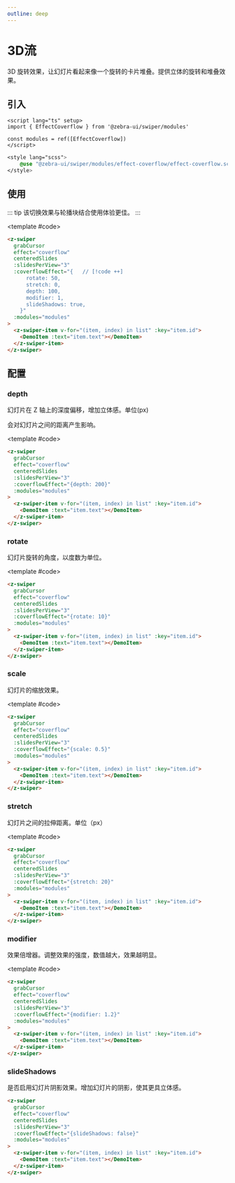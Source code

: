 ```yaml
---
outline: deep
---
```


# 3D流

3D 旋转效果，让幻灯片看起来像一个旋转的卡片堆叠。提供立体的旋转和堆叠效果。

<script setup>
  import {
   ref
  } from 'vue';
  import {
  EffectCoverflow
} from '@zebra-ui/swiper/modules'

  const list = ref(Array.from({
   length: 5
  }).map((item, index) => {

    return {
     text: `Slide ${index + 1}` ,
     id: index + 1
    }

   }
  ))
  const modules = ref([EffectCoverflow])

  const swiperInstance = ref({})

  const onSwiper = (swiper, name)=>{
    swiperInstance.value[name] = swiper;
  }
</script>

<style lang="scss">
    @use "@zebra-ui/swiper/modules/effect-coverflow/effect-coverflow.scss";
</style>

## 引入

<!--@include: ./../.vitepress/mixins/modulesTip.md-->

```vue
<script lang="ts" setup>
import { EffectCoverflow } from '@zebra-ui/swiper/modules'

const modules = ref([EffectCoverflow])
</script>
```

```css
<style lang="scss">
    @use "@zebra-ui/swiper/modules/effect-coverflow/effect-coverflow.scss";
</style>
```

## 使用

::: tip
该切换效果与轮播块结合使用体验更佳。
:::

<DemoBlock expanded>
<z-swiper grabCursor effect="coverflow" centeredSlides :slidesPerView="3" :coverflowEffect="{
      rotate: 50,
      stretch: 0,
      depth: 100,
      modifier: 1,
      slideShadows: true,
    }" :modules="modules">
  <z-swiper-item v-for="(item, index) in list" :key="item.id">
    <DemoItem :text="item.text"></DemoItem>
  </z-swiper-item>
</z-swiper>

<template #code>

```html
<z-swiper
  grabCursor
  effect="coverflow"
  centeredSlides
  :slidesPerView="3"
  :coverflowEffect="{   // [!code ++]
      rotate: 50,
      stretch: 0,
      depth: 100,
      modifier: 1,
      slideShadows: true,
    }"
  :modules="modules"
>
  <z-swiper-item v-for="(item, index) in list" :key="item.id">
    <DemoItem :text="item.text"></DemoItem>
  </z-swiper-item>
</z-swiper>
```

  </template>

</DemoBlock>

## 配置

### depth

幻灯片在 Z 轴上的深度偏移，增加立体感。单位(px)

会对幻灯片之间的距离产生影响。

<ComponentInfo type="number" value="100"></ComponentInfo>

<DemoBlock expanded>
<z-swiper grabCursor effect="coverflow" centeredSlides :slidesPerView="3" :coverflowEffect="{depth: 200}" :modules="modules">
  <z-swiper-item v-for="(item, index) in list" :key="item.id">
    <DemoItem :text="item.text"></DemoItem>
  </z-swiper-item>
</z-swiper>

<template #code>

```html
<z-swiper
  grabCursor
  effect="coverflow"
  centeredSlides
  :slidesPerView="3"
  :coverflowEffect="{depth: 200}"
  :modules="modules"
>
  <z-swiper-item v-for="(item, index) in list" :key="item.id">
    <DemoItem :text="item.text"></DemoItem>
  </z-swiper-item>
</z-swiper>
```

  </template>

</DemoBlock>

### rotate

幻灯片旋转的角度，以度数为单位。

<ComponentInfo type="number" value="50"></ComponentInfo>

<DemoBlock expanded>
<z-swiper grabCursor effect="coverflow" centeredSlides :slidesPerView="3" :coverflowEffect="{rotate: 10}" :modules="modules">
  <z-swiper-item v-for="(item, index) in list" :key="item.id">
    <DemoItem :text="item.text"></DemoItem>
  </z-swiper-item>
</z-swiper>

<template #code>

```html
<z-swiper
  grabCursor
  effect="coverflow"
  centeredSlides
  :slidesPerView="3"
  :coverflowEffect="{rotate: 10}"
  :modules="modules"
>
  <z-swiper-item v-for="(item, index) in list" :key="item.id">
    <DemoItem :text="item.text"></DemoItem>
  </z-swiper-item>
</z-swiper>
```

  </template>

</DemoBlock>

### scale

幻灯片的缩放效果。

<ComponentInfo type="number" value="1"></ComponentInfo>

<DemoBlock expanded>
<z-swiper grabCursor effect="coverflow" centeredSlides :slidesPerView="3" :coverflowEffect="{scale: 0.5}" :modules="modules">
  <z-swiper-item v-for="(item, index) in list" :key="item.id">
    <DemoItem :text="item.text"></DemoItem>
  </z-swiper-item>
</z-swiper>

<template #code>

```html
<z-swiper
  grabCursor
  effect="coverflow"
  centeredSlides
  :slidesPerView="3"
  :coverflowEffect="{scale: 0.5}"
  :modules="modules"
>
  <z-swiper-item v-for="(item, index) in list" :key="item.id">
    <DemoItem :text="item.text"></DemoItem>
  </z-swiper-item>
</z-swiper>
```

  </template>

</DemoBlock>

### stretch

幻灯片之间的拉伸距离。单位（px）

<ComponentInfo type="number" value="0"></ComponentInfo>

<DemoBlock expanded>
<z-swiper grabCursor effect="coverflow" centeredSlides :slidesPerView="3" :coverflowEffect="{stretch: 20}" :modules="modules">
  <z-swiper-item v-for="(item, index) in list" :key="item.id">
    <DemoItem :text="item.text"></DemoItem>
  </z-swiper-item>
</z-swiper>

<template #code>

```html
<z-swiper
  grabCursor
  effect="coverflow"
  centeredSlides
  :slidesPerView="3"
  :coverflowEffect="{stretch: 20}"
  :modules="modules"
>
  <z-swiper-item v-for="(item, index) in list" :key="item.id">
    <DemoItem :text="item.text"></DemoItem>
  </z-swiper-item>
</z-swiper>
```

  </template>

</DemoBlock>

### modifier

效果倍增器。调整效果的强度，数值越大，效果越明显。

<ComponentInfo type="number" value="1"></ComponentInfo>

<DemoBlock expanded>
<z-swiper grabCursor effect="coverflow" centeredSlides :slidesPerView="3" :coverflowEffect="{modifier: 1.2}" :modules="modules">
  <z-swiper-item v-for="(item, index) in list" :key="item.id">
    <DemoItem :text="item.text"></DemoItem>
  </z-swiper-item>
</z-swiper>

<template #code>

```html
<z-swiper
  grabCursor
  effect="coverflow"
  centeredSlides
  :slidesPerView="3"
  :coverflowEffect="{modifier: 1.2}"
  :modules="modules"
>
  <z-swiper-item v-for="(item, index) in list" :key="item.id">
    <DemoItem :text="item.text"></DemoItem>
  </z-swiper-item>
</z-swiper>
```

  </template>

</DemoBlock>

### slideShadows

<ComponentInfo type="boolean" value="true"></ComponentInfo>

是否启用幻灯片阴影效果。增加幻灯片的阴影，使其更具立体感。

```html
<z-swiper
  grabCursor
  effect="coverflow"
  centeredSlides
  :slidesPerView="3"
  :coverflowEffect="{slideShadows: false}"
  :modules="modules"
>
  <z-swiper-item v-for="(item, index) in list" :key="item.id">
    <DemoItem :text="item.text"></DemoItem>
  </z-swiper-item>
</z-swiper>
```
